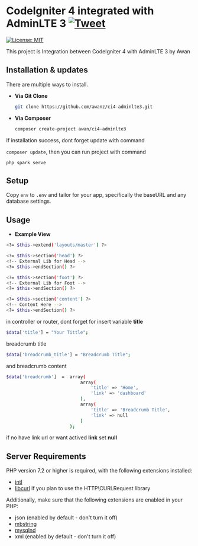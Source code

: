# CodeIgniter 4 integrated with AdminLTE 3 [![Tweet](https://img.shields.io/twitter/url/http/shields.io.svg?style=social&logo=twitter)](https://twitter.com/intent/tweet?text=CodeIgniter%204%20integrated%20with%20AdminLTE%203%20&url=https://awan.es&hashtags=bootstrap,admin,template,dashboard,panel,free,codeigniter)

[![License: MIT](https://img.shields.io/badge/License-MIT-yellow.svg)](https://opensource.org/licenses/MIT)

This project is Integration between CodeIgniter 4 with AdminLTE 3 by Awan

## Installation & updates

There are multiple ways to install.

- **Via Git Clone**

    ```bash
    git clone https://github.com/awanz/ci4-adminlte3.git
    ```

- **Via Composer**

    ```bash
    composer create-project awan/ci4-adminlte3
    ```

If installation success, dont forget update with command

`composer update`, then you can run project with command

`php spark serve`

## Setup

Copy `env` to `.env` and tailor for your app, specifically the baseURL
and any database settings.

## Usage

- **Example View**

``` bash
<?= $this->extend('layouts/master') ?>

<?= $this->section('head') ?>
<!-- External Lib for Head -->
<?= $this->endSection() ?>

<?= $this->section('foot') ?>
<!-- External Lib for Foot -->
<?= $this->endSection() ?>

<?= $this->section('content') ?>
<!-- Content Here -->
<?= $this->endSection() ?>
```

in controller or router, dont forget for insert variable **title**

``` bash
$data['title'] = "Your Tittle";
```
breadcrumb title

``` bash
$data['breadcrumb_title'] = "Breadcrumb Title";
```

and breadcrumb content

``` bash
$data['breadcrumb']  =  array(
                            array(
                                'title' => 'Home',
                                'link' => 'dashboard'
                            ),
                            array(
                                'title' => 'Breadcrumb Title',
                                'link' => null
                            )
                        );
```
if no have link url or want actived **link** set **null**

## Server Requirements

PHP version 7.2 or higher is required, with the following extensions installed: 

- [intl](http://php.net/manual/en/intl.requirements.php)
- [libcurl](http://php.net/manual/en/curl.requirements.php) if you plan to use the HTTP\CURLRequest library

Additionally, make sure that the following extensions are enabled in your PHP:

- json (enabled by default - don't turn it off)
- [mbstring](http://php.net/manual/en/mbstring.installation.php)
- [mysqlnd](http://php.net/manual/en/mysqlnd.install.php)
- xml (enabled by default - don't turn it off)